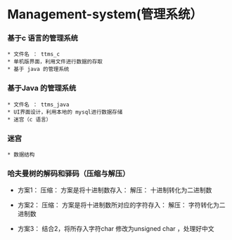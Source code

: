 # Management-system(管理系统）

### 基于c 语言的管理系统

    * 文件名 ： ttms_c
    * 单机版界面，利用文件进行数据的存取
    * 基于 java 的管理系统
### 基于Java 的管理系统
    * 文件名 ： ttms_java
    * UI界面设计，利用本地的 mysql进行数据存储
    * 迷宫（c 语言）
### 迷宫
    * 数据结构  
### 哈夫曼树的解码和驿码（压缩与解压）
    
 * 方案1：
      压缩：  方案是将十进制数存入：
      解压：   十进制转化为二进制数

 * 方案2：
      压缩：  方案是将十进制数所对应的字符存入：
      解压：   字符转化为二进制数

 * 方案3：
      结合2，将所存入字符char 修改为unsigned char ，处理好中文
